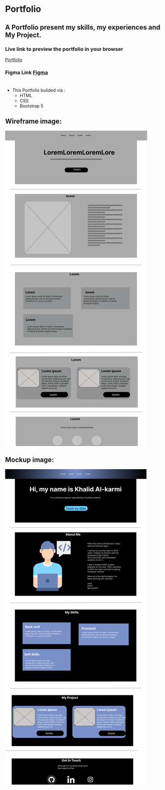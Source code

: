 # Portfolio

## A Portfolio present my skills, my experiences and My Project.

### Live link to preview the portfolio in your browser
[Portfolio](https://khalledalkarmi.github.io/Portfolio/)

###  Figma Link [Figma](https://www.figma.com/file/gQOhM31A8hyTAsJLrqJzjQ/portfolio?node-id=0%3A1)
#


* This Portfolio builded via :
  - HTML
  - CSS
  - Bootstrap 5
##  Wireframe image:


![Wireframe image](./images/Home.png "Wireframe image")

##  Mockup image:


![Mockup image](./images/HomeMockup.png "Mockup image")


